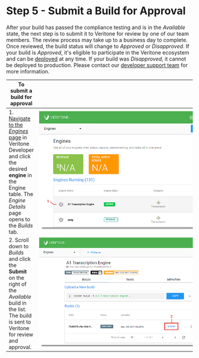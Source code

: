 # Step 5 - Submit a Build for Approval

After your build has passed the compliance testing and is in the *Available* state, the next step is to submit it to Veritone for review by one of our team members. The review process may take up to a business day to complete. Once reviewed, the build status will change to *Approved* or *Disapproved*. If your build is *Approved*, it's eligible to participate in the Veritone ecosystem and can be [deployed](engines/quick-start/step-6-deploy-engine) at any time. If your build was *Disapproved*, it cannot be deployed to production. Please contact our [developer support team](mailto:devsupport@veritone.com) for more information.

|**To submit a build for approval**| |
|--------|------|
|1.[ Navigate to the *Engines* page](/engines/step-1-create-an-engine) in Veritone Developer and click the desired **engine** in the Engine table. The *Engine Details* page opens to the *Builds* tab.| <div style="width: 500px">![](VDA-Navigate-to-Builds.png)</div> |
|2. Scroll down to *Builds* and click the **Submit** on the right of the *Available* build in the list. The build is sent to Veritone for review and approval.| <div style="width: 500px">![](VDA-Submit-a-Build.png)</div> |
